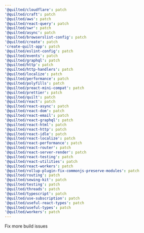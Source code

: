 ```yaml
---
'@quilted/cloudflare': patch
'@quilted/craft': patch
'@quilted/aws': patch
'@quilted/react-query': patch
'@quilted/swr': patch
'@quilted/async': patch
'@quilted/browserslist-config': patch
'@quilted/create': patch
'create-quilt-app': patch
'@quilted/eslint-config': patch
'@quilted/events': patch
'@quilted/graphql': patch
'@quilted/http': patch
'@quilted/http-handlers': patch
'@quilted/localize': patch
'@quilted/performance': patch
'@quilted/polyfills': patch
'@quilted/preact-mini-compat': patch
'@quilted/prettier': patch
'@quilted/quilt': patch
'@quilted/react': patch
'@quilted/react-async': patch
'@quilted/react-dom': patch
'@quilted/react-email': patch
'@quilted/react-graphql': patch
'@quilted/react-html': patch
'@quilted/react-http': patch
'@quilted/react-idle': patch
'@quilted/react-localize': patch
'@quilted/react-performance': patch
'@quilted/react-router': patch
'@quilted/react-server-render': patch
'@quilted/react-testing': patch
'@quilted/react-utilities': patch
'@quilted/react-workers': patch
'@quilted/rollup-plugin-fix-commonjs-preserve-modules': patch
'@quilted/routing': patch
'@quilted/sewing-kit': patch
'@quilted/testing': patch
'@quilted/threads': patch
'@quilted/typescript': patch
'@quilted/use-subscription': patch
'@quilted/useful-react-types': patch
'@quilted/useful-types': patch
'@quilted/workers': patch
---
```


Fix more build issues
